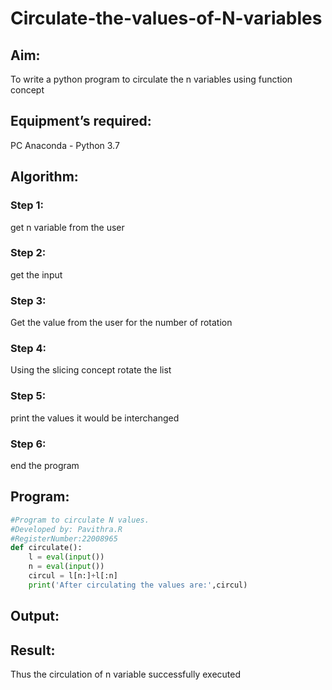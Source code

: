 # Circulate-the-values-of-N-variables

## Aim:

To write a python program to circulate the n variables using function concept

## Equipment’s required:

PC
Anaconda - Python 3.7

## Algorithm: 

### Step 1: 
get n variable from the user

### Step 2: 
get the input

### Step 3: 
Get the value from the user for the number of rotation

### Step 4: 
Using the slicing concept rotate the list

### Step 5: 
print the values it would be interchanged

### Step 6: 
end the program

## Program:
```python
#Program to circulate N values.
#Developed by: Pavithra.R
#RegisterNumber:22008965
def circulate():
    l = eval(input())
    n = eval(input())
    circul = l[n:]+l[:n]
    print('After circulating the values are:',circul)
```

## Output:


## Result:
Thus the circulation of n variable successfully executed
